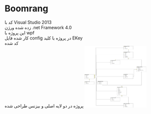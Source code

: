# Boomrang
 کد با Visual Studio 2013  <br/>زده شده
ورژن .net Framework 4.0<br/>
این پروژه با wpf <br/>کار شده
فایل config در پروژه با کلید EKey <br/>کد شده
<br/>پروژه در دو لایه اصلی و بیزنس طراحی شده
 <img src="./Business/DB/db diagram.png" alt="DB diagram" width=200 height=200 />
